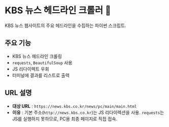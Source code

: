 # KBS 뉴스 헤드라인 크롤러 📰

KBS 뉴스 웹사이트의 주요 헤드라인을 수집하는 파이썬 스크립트.

## 주요 기능

* KBS 뉴스 헤드라인 크롤링
* `requests`, `BeautifulSoup` 사용
* JS 리다이렉트 우회
* 터미널에 결과를 리스트로 출력

## URL 설명

* **대상 URL** : `https://news.kbs.co.kr/news/pc/main/main.html`
* **이유** : 기본 주소(`http://news.kbs.co.kr`)는 JS 리다이렉션을 사용. `requests`는 JS를 실행하지 못하므로, PC용 최종 페이지로 직접 접속.
